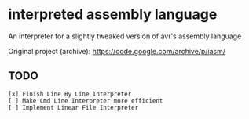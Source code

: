 # interpreted assembly language

An interpreter for a slightly tweaked version of avr's assembly language

Original project (archive): https://code.google.com/archive/p/iasm/

## TODO

```
[x] Finish Line By Line Interpreter
[ ] Make Cmd Line Interpreter more efficient
[ ] Implement Linear File Interpreter
```

